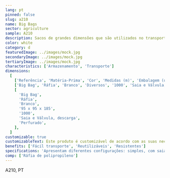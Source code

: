 ```yaml
---
lang: pt
pinned: false
slug: a210
name: Big Bags
sector: agriculture
sample: A210
description: Sacos de grandes dimensões que são utilizados no transporte de cargas consideráveis de produtos granulados, agregados e/ou pó.
color: white
category: d
featuredImage: ../images/mock.jpg
secondaryImage: ../images/mock.jpg
tertiaryImage: ../images/mock.jpg
characteristics: ['Armazenamento', 'Transporte']
dimensions:
  [
    ['Referência', 'Matéria-Prima', 'Cor', 'Medidas (m)', 'Embalagem (un)', 'Especificações'],
    ['Big Bag', 'Ráfia', 'Branco', 'Diversos', '1000', 'Saia e Válvula, descarga'],
    [
      'Big Bag',
      'Ráfia',
      'Branco',
      '95 x 95 x 185',
      '1000',
      'Saia e Válvula, descarga',
      'Perfurado',
    ],
  ]
customizable: true
customizableText: Este produto é customizável de acordo com as suas necessidades. Contacte-nos para mais informações.
benefits: ['Fácil transporte', 'Reutilizáveis', 'Resistentes']
specifications: 'Apresentam diferentes configurações: simples, com saia de enchimento, válvula de descarga, entre outras.'
comp: ['Ráfia de polipropileno']
---
```


A210, PT
